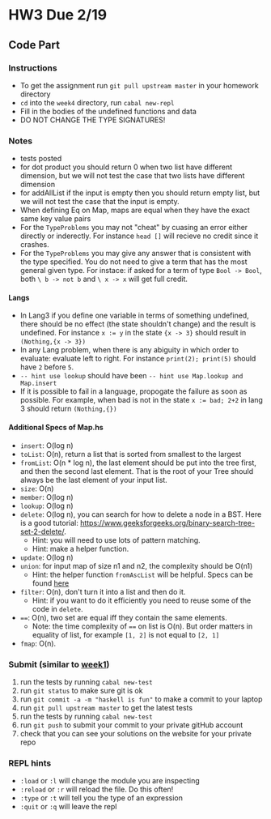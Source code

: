 # HW3 Due 2/19

## Code Part
### Instructions
* To get the assignment run ```git pull upstream master``` in your homework directory
* `cd` into the `week4` directory, run `cabal new-repl`
* Fill in the bodies of the undefined functions and data
* DO NOT CHANGE THE TYPE SIGNATURES!

### Notes
* tests posted
* for dot product you should return 0 when two list have different dimension, but we will not test the case that two lists have different dimension
* for addAllList if the input is empty then you should return empty list, but we will not test the case that the input is empty.
* When defining Eq on Map, maps are equal when they have the exact same key value pairs
* For the `TypeProblems` you may not "cheat" by cuasing an error either directly or inderectly.  For instance `head []` will recieve no credit since it crashes.
* For the `TypeProblems` you may give any answer that is consistent with the type specified.  You do not need to give a term that has the most general given type.  For instace: if asked for a term of type `Bool -> Bool`, both `\ b -> not b` and `\ x -> x` will get full credit.
#### Langs
* In Lang3 if you define one variable in terms of something undefined, there should be no effect (the state shouldn't change) and the result is undefined.  For instance `x := y` in the state `{x -> 3}` should result in `(Nothing,{x -> 3})`
* In any Lang problem, when there is any abiguity in which order to evaluate:  evaluate left to right. For instance `print(2); print(5)` should have `2` before `5`.
* `-- hint use lookup` should have been `-- hint use Map.lookup and Map.insert`
* If it is possible to fail in a language, propogate the failure as soon as possible.  For example, when bad is not in the state `x := bad; 2+2` in lang 3 should return `(Nothing,{})`
#### Additional Specs of Map.hs
- `insert`: O(log n)
- `toList`: O(n), return a list that is sorted from smallest to the largest
- `fromList`: O(n * log n), the last element should be put into the tree first, and then the second last element. That is the root of your Tree should always be the last element of your input list.
- `size`: O(n)
- `member`: O(log n)
- `lookup`: O(log n)
- `delete`: O(log n), you can search for how to delete a node in a BST. Here is a good tutorial: https://www.geeksforgeeks.org/binary-search-tree-set-2-delete/. 
  - Hint: you will need to use lots of pattern matching.
  - Hint: make a helper function.
- `update`: O(log n)
- `union`: for input map of size n1 and n2, the complexity should be O(n1)
  - Hint: the helper function `fromAscList` will be helpful. Specs can be found [here](https://hackage.haskell.org/package/containers-0.6.0.1/docs/Data-Map-Lazy.html#g:4)
- `filter`: O(n), don't turn it into a list and then do it. 
  - Hint: if you want to do it efficiently you need to reuse some of the code in `delete`.
- `==`: O(n), two set are equal iff they contain the same elements.
  - Note: the time complexity of `==` on list is O(n). But order matters in equality of list, for example `[1, 2]` is not equal to `[2, 1]`
- `fmap`: O(n).

### Submit (similar to [week1](../week1))
1. run the tests by running ```cabal new-test``` 
1. run ```git status``` to make sure git is ok
1. run ```git commit -a -m "haskell is fun"``` to make a commit to your laptop
1. run ```git pull upstream master``` to get the latest tests
1. run the tests by running ```cabal new-test``` 
1. run ```git push``` to submit your commit to your private gitHub account
1. check that you can see your solutions on the website for your private repo

### REPL hints
* `:load` or `:l` will change the module you are inspecting
* `:reload` or `:r` will reload the file.  Do this often!
* `:type` or `:t` will tell you the type of an expression
* `:quit` or `:q` will leave the repl
